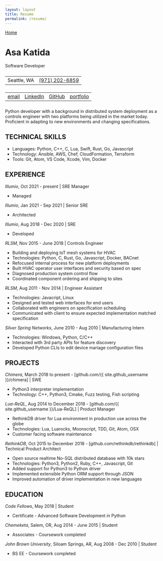 ```yaml
---
layout: layout
title: Resume
permalink: /resume/
---
```


[Home](/)

# Asa Katida

Software Developer

<table style="margin: 5% auto">
  <tr>
    <td style="margin: 5% auto">Seattle, WA</td>
    <td style="margin: 5% auto"><a href="tel:+19712026859">(971) 202-6859</a></td>
  </tr>
</table>

<table style="margin: 5% auto">
  <tr>
    <td><a href="mailto:{{ site.email }}">email</a></td>
    <td><a href="https://linkedin.com/in/{{ site.github_username }}">LinkedIn</a></td>
    <td><a href="https://github.com/{{ site.github_username }}">GitHub</a></td>
    <td><a href="{{ site.url }}">portfolio</a></td>
  </tr>
</table>

Python developer with a background in distributed system deployment as a controls engineer with two platforms being utilized in the market today. Proficient in adapting to new environments and changing specifications.

## TECHNICAL SKILLS

* Languages: Python, C++, C, Lua, Swift, Rust, Go, Javascript
* Technology: Ansible, AWS, Chef, CloudFormation, Terraform
* Tools: Git, Atom, VS Code, Xcode, Vim, Docker

## EXPERIENCE

_Illumio_, Oct 2021 - present | SRE Manager

* Managed

_Illumio_, Jan 2021 - Sep 2021 | Senior SRE

* Architected

_Illumio_, Aug 2018 - Dec 2020 | SRE

* Developed

_RLSM_, Nov 2015 - June 2018 | Controls Engineer

* Building and deploying IoT mesh systems for HVAC
* Technologies: Python, C, Rust, Go, Javascript, Docker, BACnet
* Refocused internal process for new platform deployments
* Built HVAC operator user interfaces and security based on spec
* Diagnosed production system control flow
* Coordinated component ordering and shipping to sites

_RLSM_, Aug 2011 - Nov 2014 | Engineer Assistant

* Technologies: Javacript, Linux
* Designed and tested web interfaces for end users
* Collaborated with engineers on specification scheduling
* Communicated with client to ensure expected implementation matched specification

_Silver Spring Networks_, June 2010 - Aug 2010 | Manufacturing Intern

* Technologies: Windows, Python, C/C++
* Interacted with 3rd party APIs for feature discovery
* Developed Python CLIs to edit device mariage configuration files

## PROJECTS

_Chimera_, March 2018 to present - [github.com/{{ site.github_username }}/chimera] | SWE

* Python3 interpreter implementation
* Technology: C++, Python3, Cmake, Fuzz testing, Fish scripting

_Lua-ReQL_, Aug 2014 to December 2018 - [github.com/{{ site.github_username }}/Lua-ReQL] | Product Manager

* RethinkDB driver for Lua environment in production use across the globe
* Technologies: Lua, Luarocks, Moonscript, TDD, Git, Atom, OSX
* Customer facing software maintenance

_RethinkDB_, Oct 2015 to December 2018 - [github.com/rethinkdb/rethinkdb] | Technical Product Architect

* Open source realtime No-SQL distributed database with 10k stars
* Technologies: Python3, Python2, Ruby, C++, Javascript, Git
* Added support for Python3 to Python driver
* Implemented extensible Python ORM support through JSON
* Improved automation of driver implementation in new languages

## EDUCATION

_Code Fellows_, May 2018 | Student

* Certificate - Advanced Software Development in Python

_Chemeketa_, Salem, OR, Aug 2014 - June 2015 | Student

* Associates - Coursework completed

_John Brown University_, Siloam Springs, AR, Aug 2008 - Dec 2010 | Student

* BS EE - Coursework completed
